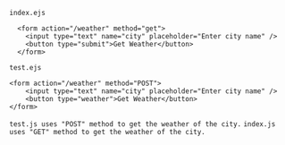 `index.ejs`

      <form action="/weather" method="get">
        <input type="text" name="city" placeholder="Enter city name" />
        <button type="submit">Get Weather</button>
      </form>
`test.ejs`

    <form action="/weather" method="POST">
        <input type="text" name="city" placeholder="Enter city name" />
        <button type="weather">Get Weather</button>
    </form>

<!-- `button type should have same value as that of route or else server will crash and ask to add "/get" method. ` -->


`test.js uses "POST" method to get the weather of the city.`
`index.js uses "GET" method to get the weather of the city.`